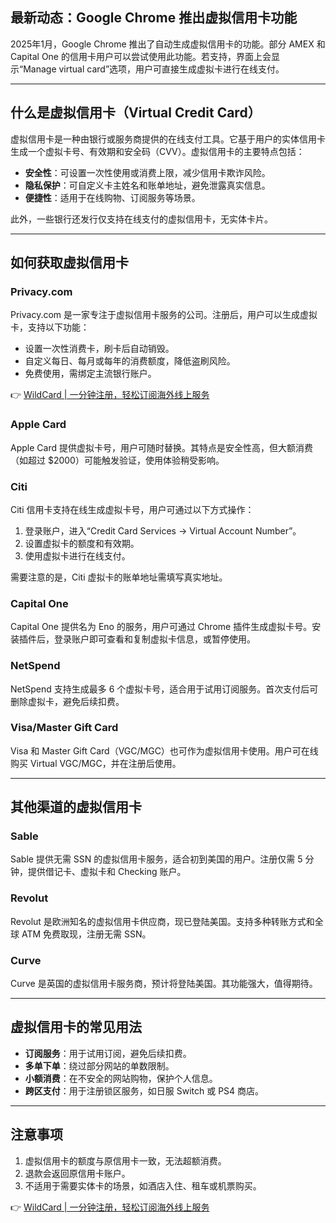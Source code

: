 ## 最新动态：Google Chrome 推出虚拟信用卡功能

2025年1月，Google Chrome 推出了自动生成虚拟信用卡的功能。部分 AMEX 和 Capital One 的信用卡用户可以尝试使用此功能。若支持，界面上会显示“Manage virtual card”选项，用户可直接生成虚拟卡进行在线支付。

---

## 什么是虚拟信用卡（Virtual Credit Card）

虚拟信用卡是一种由银行或服务商提供的在线支付工具。它基于用户的实体信用卡生成一个虚拟卡号、有效期和安全码（CVV）。虚拟信用卡的主要特点包括：

- **安全性**：可设置一次性使用或消费上限，减少信用卡欺诈风险。
- **隐私保护**：可自定义卡主姓名和账单地址，避免泄露真实信息。
- **便捷性**：适用于在线购物、订阅服务等场景。

此外，一些银行还发行仅支持在线支付的虚拟信用卡，无实体卡片。

---

## 如何获取虚拟信用卡

### Privacy.com

Privacy.com 是一家专注于虚拟信用卡服务的公司。注册后，用户可以生成虚拟卡，支持以下功能：

- 设置一次性消费卡，刷卡后自动销毁。
- 自定义每日、每月或每年的消费额度，降低盗刷风险。
- 免费使用，需绑定主流银行账户。

👉 [WildCard | 一分钟注册，轻松订阅海外线上服务](https://bit.ly/bewildcard)

### Apple Card

Apple Card 提供虚拟卡号，用户可随时替换。其特点是安全性高，但大额消费（如超过 $2000）可能触发验证，使用体验稍受影响。

### Citi

Citi 信用卡支持在线生成虚拟卡号，用户可通过以下方式操作：

1. 登录账户，进入“Credit Card Services -> Virtual Account Number”。
2. 设置虚拟卡的额度和有效期。
3. 使用虚拟卡进行在线支付。

需要注意的是，Citi 虚拟卡的账单地址需填写真实地址。

### Capital One

Capital One 提供名为 Eno 的服务，用户可通过 Chrome 插件生成虚拟卡号。安装插件后，登录账户即可查看和复制虚拟卡信息，或暂停使用。

### NetSpend

NetSpend 支持生成最多 6 个虚拟卡号，适合用于试用订阅服务。首次支付后可删除虚拟卡，避免后续扣费。

### Visa/Master Gift Card

Visa 和 Master Gift Card（VGC/MGC）也可作为虚拟信用卡使用。用户可在线购买 Virtual VGC/MGC，并在注册后使用。

---

## 其他渠道的虚拟信用卡

### Sable

Sable 提供无需 SSN 的虚拟信用卡服务，适合初到美国的用户。注册仅需 5 分钟，提供借记卡、虚拟卡和 Checking 账户。

### Revolut

Revolut 是欧洲知名的虚拟信用卡供应商，现已登陆美国。支持多种转账方式和全球 ATM 免费取现，注册无需 SSN。

### Curve

Curve 是英国的虚拟信用卡服务商，预计将登陆美国。其功能强大，值得期待。

---

## 虚拟信用卡的常见用法

- **订阅服务**：用于试用订阅，避免后续扣费。
- **多单下单**：绕过部分网站的单数限制。
- **小额消费**：在不安全的网站购物，保护个人信息。
- **跨区支付**：用于注册锁区服务，如日服 Switch 或 PS4 商店。

---

## 注意事项

1. 虚拟信用卡的额度与原信用卡一致，无法超额消费。
2. 退款会返回原信用卡账户。
3. 不适用于需要实体卡的场景，如酒店入住、租车或机票购买。

👉 [WildCard | 一分钟注册，轻松订阅海外线上服务](https://bit.ly/bewildcard)